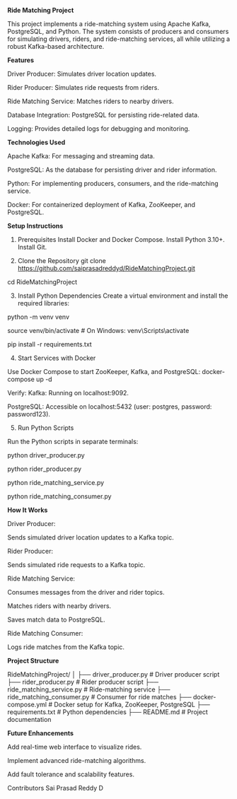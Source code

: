 **Ride Matching Project**

This project implements a ride-matching system using Apache Kafka, PostgreSQL, and Python. The system consists of producers and consumers for simulating drivers, riders,
and ride-matching services, all while utilizing a robust Kafka-based architecture.

**Features**

Driver Producer: Simulates driver location updates.

Rider Producer: Simulates ride requests from riders.

Ride Matching Service: Matches riders to nearby drivers.

Database Integration: PostgreSQL for persisting ride-related data.

Logging: Provides detailed logs for debugging and monitoring.

**Technologies Used**

Apache Kafka: For messaging and streaming data.

PostgreSQL: As the database for persisting driver and rider information.

Python: For implementing producers, consumers, and the ride-matching service.

Docker: For containerized deployment of Kafka, ZooKeeper, and PostgreSQL.

**Setup Instructions**

1. Prerequisites
Install Docker and Docker Compose.
Install Python 3.10+.
Install Git.

2. Clone the Repository
git clone https://github.com/saiprasadreddyd/RideMatchingProject.git

cd RideMatchingProject

3. Install Python Dependencies
Create a virtual environment and install the required libraries:

python -m venv venv

source venv/bin/activate    # On Windows: venv\Scripts\activate

pip install -r requirements.txt

4. Start Services with Docker
   
Use Docker Compose to start ZooKeeper, Kafka, and PostgreSQL:
docker-compose up -d

Verify:
Kafka: Running on localhost:9092.

PostgreSQL: Accessible on localhost:5432 (user: postgres, password: password123).

5. Run Python Scripts

Run the Python scripts in separate terminals:

python driver_producer.py

python rider_producer.py

python ride_matching_service.py

python ride_matching_consumer.py

**How It Works**

Driver Producer:

Sends simulated driver location updates to a Kafka topic.

Rider Producer:

Sends simulated ride requests to a Kafka topic.

Ride Matching Service:

Consumes messages from the driver and rider topics.

Matches riders with nearby drivers.

Saves match data to PostgreSQL.

Ride Matching Consumer:

Logs ride matches from the Kafka topic.

**Project Structure**

RideMatchingProject/
│
├── driver_producer.py         # Driver producer script
├── rider_producer.py          # Rider producer script
├── ride_matching_service.py   # Ride-matching service
├── ride_matching_consumer.py  # Consumer for ride matches
├── docker-compose.yml         # Docker setup for Kafka, ZooKeeper, PostgreSQL
├── requirements.txt           # Python dependencies
├── README.md                  # Project documentation

**Future Enhancements**

Add real-time web interface to visualize rides.

Implement advanced ride-matching algorithms.

Add fault tolerance and scalability features.

Contributors
Sai Prasad Reddy D
